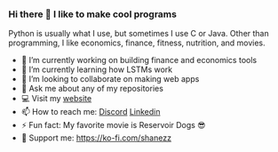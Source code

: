 ### Hi there 👋 I like to make cool programs

Python is usually what I use, but sometimes I use C or Java. Other than programming, I like economics, finance, fitness, nutrition, and movies. 


- 🔭 I’m currently working on building finance and economics tools
- 🌱 I’m currently learning how LSTMs work
- 👯 I’m looking to collaborate on making web apps
- 💬 Ask me about any of my repositories
- 💻 Visit my [website](https://www.shanez.dev) 
- 📫 How to reach me: [Discord](https://discord.com/users/691513151241322497) [Linkedin](https://www.linkedin.com/in/shane-zarechian/)
- ⚡ Fun fact: My favorite movie is Reservoir Dogs 😎
- 💖 Support me: https://ko-fi.com/shanezz 


<!--
**NoHedge/NoHedge** is a ✨ _special_ ✨ repository because its `README.md` (this file) appears on your GitHub profile.

Here are some ideas to get you started:

- 🔭 I’m currently working on ...
- 🌱 I’m currently learning ...
- 👯 I’m looking to collaborate on ...
- 🤔 I’m looking for help with ...
- 💬 Ask me about ...
- 📫 How to reach me: ...
- 😄 Pronouns: ...
- ⚡ Fun fact: ...
-->

